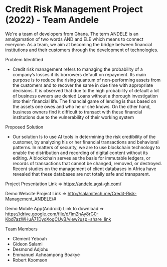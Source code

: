 
# Credit Risk Management Project (2022) - Team Andele 


We're a team of developers from Ghana. The term ANDELE is an amalgamation of two words AND and ELE which means to connect everyone. As a team, we aim at becoming the bridge between financial institutions and their customers through the development of technologies.

Problem Identified
- Credit risk management refers to managing the probability of a company’s losses if its borrowers default on repayment. Its main purpose is to reduce the rising quantum of non-performing assets from the customers and to recover the same in due time with appropriate decisions. It is observed that due to the high probability of default a lot of business owners are denied Loans without a thorough investigation into their financial life. The financial game of lending is thus based on the assets one owes and who he or she knows. On the other hand, business owners find it difficult to transact with these financial institutions due to the vulnerability of their working system

Proposed Solution

 - Our solution Is to use AI tools in determining the risk credibility of the customer, by analyzing his or her financial transactions and behavioral patterns. In matters of security, we are to use blockchain technology to enable the distribution and recording of digital content without its editing. A blockchain serves as the basis for immutable ledgers, or records of transactions that cannot be changed, removed, or destroyed. Recent studies on the management of client databases in Africa have revealed that these databases are not totally safe and transparent.

 Project Presentation Link => https://andele.agsi-gh.com/

 Demo Website Project Link => http://salamitech.me/Credit-Risk-Management_ANDELE/#

 Demo Mobile App(Android) Link to download => https://drive.google.com/file/d/1m2hAy8rG0-Kbd7azWHuA71DyoXogCUyB/view?usp=share_link


 Team Members
 - Clement Yeboah
-  Gideon Salami 
-  Desmond Adjohu
 - Emmanuel Acheampong Boakye
 - Robert Koomson

